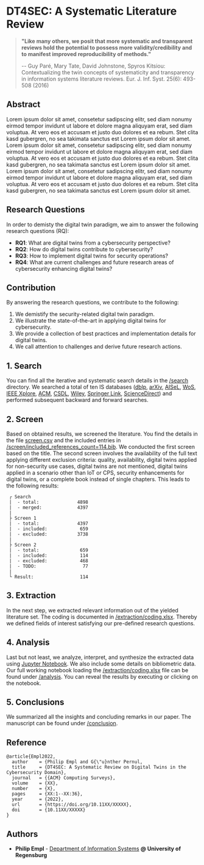 # DT4SEC: A Systematic Literature Review

> **"Like many others, we posit that more systematic and transparent reviews hold
the potential to possess more validity/credibility and to manifest improved reproducibility of methods."**
>
> -- Guy Paré, Mary Tate, David Johnstone, Spyros Kitsiou: Contextualizing the twin concepts of systematicity and transparency in information systems literature reviews. Eur. J. Inf. Syst. 25(6): 493-508 (2016)

## Abstract
Lorem ipsum dolor sit amet, consetetur sadipscing elitr, sed diam nonumy eirmod tempor invidunt ut labore et dolore magna aliquyam erat, sed diam voluptua. At vero eos et accusam et justo duo dolores et ea rebum. Stet clita kasd gubergren, no sea takimata sanctus est Lorem ipsum dolor sit amet. Lorem ipsum dolor sit amet, consetetur sadipscing elitr, sed diam nonumy eirmod tempor invidunt ut labore et dolore magna aliquyam erat, sed diam voluptua. At vero eos et accusam et justo duo dolores et ea rebum. Stet clita kasd gubergren, no sea takimata sanctus est Lorem ipsum dolor sit amet. Lorem ipsum dolor sit amet, consetetur sadipscing elitr, sed diam nonumy eirmod tempor invidunt ut labore et dolore magna aliquyam erat, sed diam voluptua. At vero eos et accusam et justo duo dolores et ea rebum. Stet clita kasd gubergren, no sea takimata sanctus est Lorem ipsum dolor sit amet.

## Research Questions
In order to demisty the digital twin paradigm, we aim to answer the following research questions (RQ):
- **RQ1**: What are digital twins from a cybersecurity perspective?
- **RQ2**: How do digital twins contribute to cybersecurity?
- **RQ3**: How to implement digital twins for security operations?
- **RQ4**: What are current challenges and future research areas of cybersecurity enhancing digital twins?

## Contribution
By answering the research questions, we contribute to the following:
1. We demistify the security-related digital twin paradigm.
2. We illustrate the state-of-the-art in applying digital twins for cybersecurity.
3. We provide a collection of best practices and implementation details for digital twins.
4. We call attention to challenges and derive future research actions.

## 1. Search
You can find all the iterative and systematic search details in the [/search](https://github.com/philipempl/DT4SEC/tree/master/search) directory. We searched a total of ten IS databases ([dblp](https://dblp.org/), [arXiv](https://arxiv.org/), [AISeL](https://aisel.aisnet.org/), [WoS](https://www.webofscience.com), [IEEE Xplore](https://ieeexplore.ieee.org), [ACM](https://dl.acm.org/), [CSDL](https://www.computer.org/csdl/home), [Wiley](https://onlinelibrary.wiley.com/), [Springer Link](https://link.springer.com/), [ScienceDirect](https://www.sciencedirect.com/)) and performed subsequent backward and forward searches. 

## 2. Screen
Based on obtained results, we screened the literature. You find the details in the file [screen.csv](https://github.com/philipempl/DT4SEC/blob/master/screen.csv) and the included entries in [/screen/included_references_count=114.bib](https://github.com/philipempl/DT4SEC/blob/master/screen/included_references_count=114.bib). We conducted the first screen based on the title. The second screen involves the availability of the full text applying different exclusion criteria: quality, availability, digital twins applied for non-security use cases, digital twins are not mentioned, digital twins applied in a scenario other than IoT or CPS, security enhancements for digital twins, or a complete book instead of single chapters. This leads to the following results:


```
 ┌ Search
 |  - total:              4898
 |  - merged:             4397
 |
 ├ Screen 1
 |  - total:              4397
 |  - included:            659
 |  - excluded:           3738
 |
 ├ Screen 2
 |  - total:               659
 |  - included:            114
 |  - excluded:            468
 |  - TODO:                 77
 |
 └ Result:                 114
```

## 3. Extraction
In the next step, we extracted relevant information out of the yielded literature set. The coding is documented in [/extraction/coding.xlsx](https://github.com/philipempl/DT4SEC/blob/master/extraction/coding.xlsx). Thereby we defined fields of interest satisfying our pre-defined research questions.

## 4. Analysis
Last but not least, we analyze, interpret, and synthesize the extracted data using [Jupyter Notebook](https://jupyter.org/). We also include some details on bibliometric data. Our full working notebook loading the  [/extraction/coding.xlsx](https://github.com/philipempl/DT4SEC/blob/master/extraction/coding.xlsx) file can be found under [/analysis](https://github.com/philipempl/DT4SEC/blob/master/analysis). You can reveal the results by executing or clicking on the notebook.

## 5. Conclusions
We summarized all the insights and concluding remarks in our paper. The manuscript can be found under [/conclusion](https://github.com/philipempl/DT4SEC/blob/master/conclusion).

## Reference
```
@article{Empl2022,
  author    = {Philip Empl and G{\"u}nther Pernul,
  title     = {DT4SEC: A Systematic Review on Digital Twins in the Cybersecurity Domain},
  journal   = {{ACM} Computing Surveys},
  volume    = {XX},
  number    = {X},
  pages     = {XX:1--XX:36},
  year      = {2022},
  url       = {https://doi.org/10.11XX/XXXXX},
  doi       = {10.11XX/XXXXX}
}
```
## Authors

-   ****Philip Empl**** - [Department of Information Systems](https://www.uni-regensburg.de/wirtschaftswissenschaften/wi-pernul/team/philip-empl/index.html)  **@ University of Regensburg**



